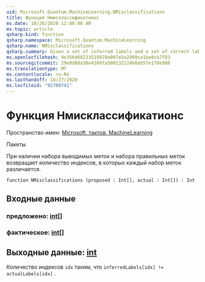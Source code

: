 ```yaml
---
uid: Microsoft.Quantum.MachineLearning.NMisclassifications
title: Функция Нмисклассификатионс
ms.date: 10/26/2020 12:00:00 AM
ms.topic: article
qsharp.kind: function
qsharp.namespace: Microsoft.Quantum.MachineLearning
qsharp.name: NMisclassifications
qsharp.summary: Given a set of inferred labels and a set of correct labels, returns the number of indices at which each set of labels differ.
ms.openlocfilehash: 9e356d68233519978e007e5a2999ca1be8cb7f83
ms.sourcegitcommit: 29e0d88a30e4166fa580132124b0eb57e1f0e986
ms.translationtype: MT
ms.contentlocale: ru-RU
ms.lasthandoff: 10/27/2020
ms.locfileid: "92709741"
---
```

# <a name="nmisclassifications-function"></a>Функция Нмисклассификатионс

Пространство имен: [Microsoft. тактов. MachineLearning](xref:Microsoft.Quantum.MachineLearning)

Пакеты [](https://nuget.org/packages/)


При наличии набора выводимых меток и набора правильных меток возвращает количество индексов, в которых каждый набор меток различается.

```qsharp
function NMisclassifications (proposed : Int[], actual : Int[]) : Int
```


## <a name="input"></a>Входные данные

### <a name="proposed--int"></a>предложено: [int](xref:microsoft.quantum.lang-ref.int)[]




### <a name="actual--int"></a>фактическое: [int](xref:microsoft.quantum.lang-ref.int)[]





## <a name="output--int"></a>Выходные данные: [int](xref:microsoft.quantum.lang-ref.int)

Количество индексов `idx` таким, что `inferredLabels[idx] != actualLabels[idx]` .
